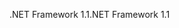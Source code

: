 <span data-ttu-id="eb454-101">.NET Framework 1.1</span><span class="sxs-lookup"><span data-stu-id="eb454-101">.NET Framework 1.1</span></span>